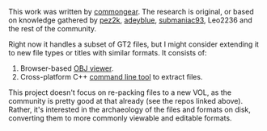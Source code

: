 This work was written by [commongear](https://github.com/commongear). The
research is original, or based on knowledge gathered by
[pez2k](https://github.com/pez2k/gt2tools),
[adeyblue](https://github.com/adeyblue/GTVolTools),
[submaniac93](https://www.gtplanet.net/forum/threads/hello-sub93-here-d.341451/),
Leo2236 and the rest of the community.

Right now it handles a subset of GT2 files, but I might consider extending it
to new file types or titles with similar formats. It consists of:

1. Browser-based [OBJ viewer](./view/).
2. Cross-platform C++ [command line tool](./extract/) to extract files.

This project doesn't focus on re-packing files to a new VOL, as the community is
pretty good at that already (see the repos linked above). Rather, it's
interested in the archaeology of the files and formats on disk, converting them
to more commonly viewable and editable formats.
